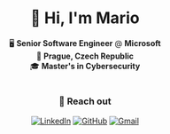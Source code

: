 <div align="center">

# 👋 Hi, I'm Mario

</div>

<div align="center">
  
🖥️ **Senior Software Engineer** @ **Microsoft**  
📍 **Prague, Czech Republic**  
🎓 **Master's in Cybersecurity**  
  
</div>

#

<div align="center">
  
### 💬 Reach out
  
[![LinkedIn](https://custom-icon-badges.demolab.com/badge/LinkedIn-0A66C2?logo=linkedin-white&logoColor=fff)](https://www.linkedin.com/in/mariosiric/)
[![GitHub](https://img.shields.io/badge/GitHub-%23121011.svg?logo=github&logoColor=white)](https://github.com/msiric/)
[![Gmail](https://img.shields.io/badge/Gmail-D14836?logo=gmail&logoColor=white)](mailto:mario.siric25@gmail.com)
  
</div>
